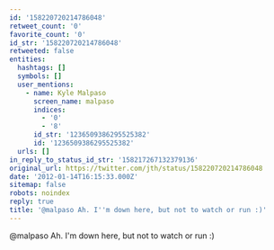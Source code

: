 ```yaml
---
id: '158220720214786048'
retweet_count: '0'
favorite_count: '0'
id_str: '158220720214786048'
retweeted: false
entities:
  hashtags: []
  symbols: []
  user_mentions:
    - name: Kyle Malpaso
      screen_name: malpaso
      indices:
        - '0'
        - '8'
      id_str: '1236509386295525382'
      id: '1236509386295525382'
  urls: []
in_reply_to_status_id_str: '158217267132379136'
original_url: https://twitter.com/jth/status/158220720214786048
date: '2012-01-14T16:15:33.000Z'
sitemap: false
robots: noindex
reply: true
title: '@malpaso Ah. I''m down here, but not to watch or run :)'
---
```


@malpaso Ah. I'm down here, but not to watch or run :)